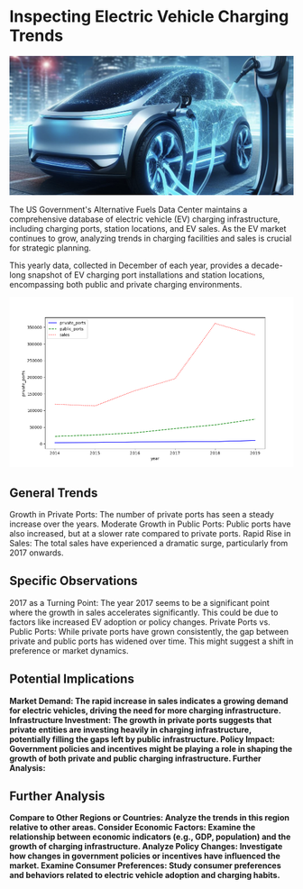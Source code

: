 # Inspecting Electric Vehicle Charging Trends

<img src= "https://github.com/mhshehata/Inspecting_Electric_Vehicle_Charging_Trends/blob/main/ev_charging.png">


The US Government's Alternative Fuels Data Center maintains a comprehensive database of electric vehicle (EV) charging infrastructure, including charging ports, station locations, and EV sales. As the EV market continues to grow, analyzing trends in charging facilities and sales is crucial for strategic planning.

This yearly data, collected in December of each year, provides a decade-long snapshot of EV charging port installations and station locations, encompassing both public and private charging environments.


<img src= "https://github.com/mhshehata/Inspecting_Electric_Vehicle_Charging_Trends/blob/main/ev_results.png">

## General Trends

Growth in Private Ports: The number of private ports has seen a steady increase over the years.
Moderate Growth in Public Ports: Public ports have also increased, but at a slower rate compared to private ports.
Rapid Rise in Sales: The total sales have experienced a dramatic surge, particularly from 2017 onwards.

## Specific Observations

2017 as a Turning Point: The year 2017 seems to be a significant point where the growth in sales accelerates significantly. This could be due to factors like increased EV adoption or policy changes.
Private Ports vs. Public Ports: While private ports have grown consistently, the gap between private and public ports has widened over time. This might suggest a shift in preference or market dynamics.

## Potential Implications

<b>Market Demand:<b> The rapid increase in sales indicates a growing demand for electric vehicles, driving the need for more charging infrastructure.
Infrastructure Investment: The growth in private ports suggests that private entities are investing heavily in charging infrastructure, potentially filling the gaps left by public infrastructure.
Policy Impact: Government policies and incentives might be playing a role in shaping the growth of both private and public charging infrastructure.
Further Analysis:

## Further Analysis

Compare to Other Regions or Countries: Analyze the trends in this region relative to other areas.
Consider Economic Factors: Examine the relationship between economic indicators (e.g., GDP, population) and the growth of charging infrastructure.
Analyze Policy Changes: Investigate how changes in government policies or incentives have influenced the market.
Examine Consumer Preferences: Study consumer preferences and behaviors related to electric vehicle adoption and charging habits.
